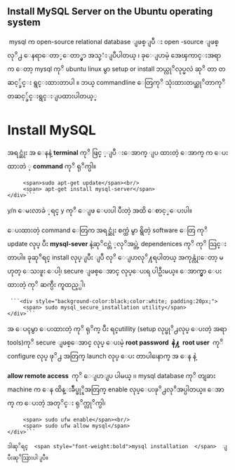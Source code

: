 ## Install MySQL Server on the Ubuntu operating system

​	 mysql  က open-source relational database  ျဖစ္ျပီ း open -source ျဖစ္လုိ႕ ေနရာေတာ္ေတာ္မွာ အသု့ံးျပဳပါတယ္ ၊ ခုေျပာမဲ့ အေၾကာင္းအရာ က ေတာ့ mysql  ကုိ ubuntu linux  မွာ setup or install ဘယ္လုိလုပ္မလဲ ဆုိ တာ တဆင့္ခ်င္း ရွင္းထားတာပါ ။  ဘယ္ commandline ေတြကုိ သုံးထားတယ္ဆုိတာကုိ တဆင့္ခ်င္းရွင္းျပထားပါတယ္္

 

<h1 style="font-size:30px"> Install MySQL
</h1>

အရင္ဆုံး အ ေနနဲ့  <span style="font-weight:bold"> terminal</span>  ကုိ ဖြင္ ့ျပီ းေအာက္ ျပ ထားတဲ့  ေအာက္ က ေပးထားတဲ ့ <span style="font-weight:bold"> command</span>  ကုိ ရုိက္ပါ။

``` <div style="background-color:black;color:white; padding:20px;">
     <span>sudo apt-get update</span><br/>
     <span> apt-get install mysql-server</span>
</div>```
```




y/n ေမးလာခဲ ့ရင္ y ကုိ ေျဖ ေပးပါ ပီးတဲ့ အထိ ေစာင့္ေပးပါ။

ေပးထားတဲ့ command ေတြက  အရင္ဆုံး စက္ထဲ မွာ ရွိတဲ့ software ေတြ ကုိ update လုပ္ ပီး <span style="font-weight:bold"> mysql-sever</span> နဲ့ဆုိငင္တဲ ့လုိအပ္တဲ့ dependenices ကုိ  ကုိ သြင္းတာပါ။ ခုဆုိရင္ install လုပ္ျပီး ျပီ လုိ ေျပာလုိ႔ရပါတယ္ အကုန္လုံးေတာ့ မဟုတ္ ေသးဖူး ေပါ့၊ secure ျဖစ္ေအာင္ လုပ္ေပးရ ပါဦးမယ္။ ေအာက္မွာ ေပးထားတဲ့ ကုိ ဆက္ပီး ကူထည့္ပါ၊


```
 ```<div style="background-color:black;color:white; padding:20px;">     
     <span> sudo mysql_secure_installation utility</span>
</div>```
```


အ ေပၚမွာ ေပးထားတဲ့ ကုိ ရုိက္ ပီး ရင္utillity (setup လုပ္ဖုိ႕လုပ္ ေပးတဲ့ အရာ tools)ကုိ    secure ျဖစ္ေအာင္ လုပ္ ေပးမဲ့   <span style="font-weight:bold">root password  နဲ႔  root user </span> ကုိ configure လုပ္ ဖုိ႕ အတြက္ launch လုပ္ ေပး တာပါ၊ေနာက္  အ ေန နဲ့ 

 <span style="font-weight:bold">allow remote access </span>  ကုိ ေျပာျပ ပါမယ္ ၊၊ mysql database ကုိ တျခား machine  က ေန ထိန္းခ်ဳပ္ဖုိူအတြက္ enable လုပ္ေပးဖုိ႕လုိအပ္ပါတယ္။ ေအာက္ က ေပးတဲ့ အတုိင္း ရုိက္လုိက္ပါ၊ 

``` <div style="background-color:black;color:white; padding:20px;">     
     <span> sudo ufw enable</span><br/>
     <span> sudo ufw allow mysql</span>
</div>```

ဒါဆုိရင္  <span style="font-weight:bold">mysql installation  </span>  ျပီးဆုိသြားပါျပီ။
